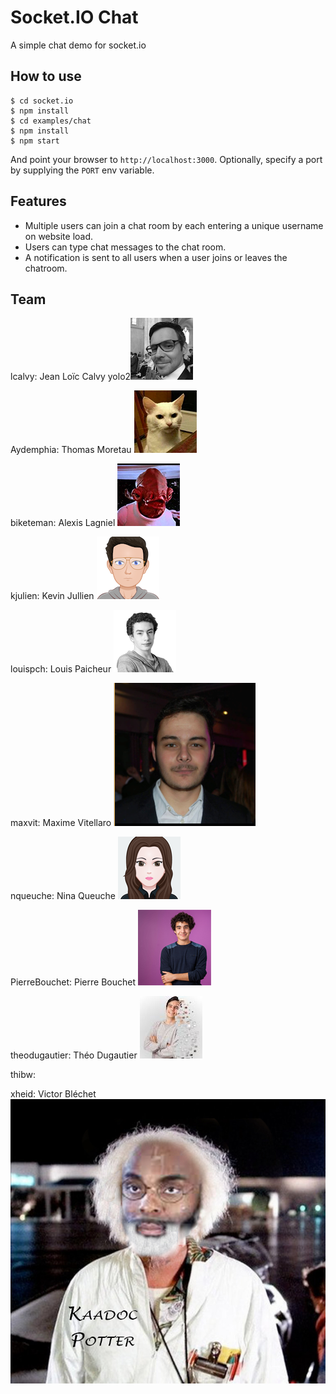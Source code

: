 
# Socket.IO Chat

A simple chat demo for socket.io

## How to use

```
$ cd socket.io
$ npm install
$ cd examples/chat
$ npm install
$ npm start
```

And point your browser to `http://localhost:3000`. Optionally, specify
a port by supplying the `PORT` env variable.

## Features

- Multiple users can join a chat room by each entering a unique username
on website load.
- Users can type chat messages to the chat room.
- A notification is sent to all users when a user joins or leaves
the chatroom.


## Team

lcalvy: Jean Loïc Calvy yolo2![Loïc Photo](public/images/lcalvy.png)

Aydemphia: Thomas Moretau ![Thomas Photo](public/images/aydemphia.png)

biketeman: Alexis Lagniel ![Alexis Photo](public/images/bikete.png)

kjulien: Kevin Jullien ![Kevin Jullien](public/images/kjullien.png)

louispch: Louis Paicheur ![Louis Photo](public/images/lpaicheur.png)

maxvit: Maxime Vitellaro ![Maxime Photo](public/images/mv.png)

nqueuche: Nina Queuche ![Nina Queuche](public/images/avatar_nina.png)

PierreBouchet: Pierre Bouchet ![Pierre Photo](public/images/smallpierre.png)

theodugautier: Théo Dugautier ![Théo Photo](public/images/tdugautier.jpeg)

thibw:

xheid: Victor Bléchet ![c'est la photo de moi](public/images/KaaDoc.jpg)
